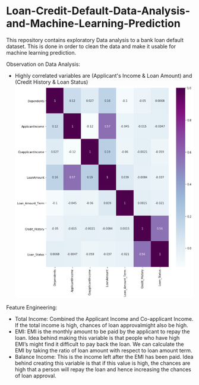 # Loan-Credit-Default-Data-Analysis-and-Machine-Learning-Prediction
This repository contains exploratory Data analysis to a bank loan default dataset. This is done in order to clean the data and make it usable for machine learning prediction.

Observation on Data Analysis: 
- Highly correlated variables are (Applicant's Income & Loan Amount) and (Credit History & Loan Status)
![alt text](https://github.com/azlaanmsamad/Loan-Credit-Default-Data-Analysis-and-Machine-Learning-Prediction/blob/master/Tutorials/coursera/exploratory%20data%20analysis/plots/corr.png)


Feature Engineering:
- Total Income: Combined the Applicant Income and Co-applicant Income. If the total income is high, chances of loan approvalmight also be high.
- EMI: EMI is the monthly amount to be paid by the applicant to repay the loan. Idea behind making this variable is that people who have high EMI’s might find it difficult to pay back the loan. We can calculate the EMI by taking the ratio of loan amount with respect to loan amount term.
- Balance Income: This is the income left after the EMI has been paid. Idea behind creating this variable is that if this value is high, the chances are high that a person will repay the loan and hence increasing the chances of loan approval.




